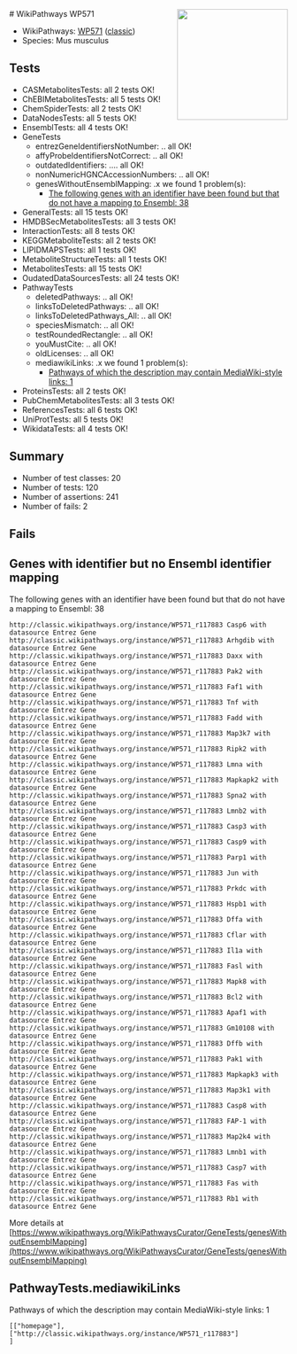 <img style="float: right; width: 200px" src="https://upload.wikimedia.org/wikipedia/commons/thumb/8/83/Wplogo_with_text_500.png/640px-Wplogo_with_text_500.png" />
# WikiPathways WP571

* WikiPathways: [WP571](https://wikipathways.org/pathways/WP571) ([classic](https://classic.wikipathways.org/instance/WP571))
* Species: Mus musculus
## Tests
* CASMetabolitesTests: all 2 tests OK!
* ChEBIMetabolitesTests: all 5 tests OK!
* ChemSpiderTests: all 2 tests OK!
* DataNodesTests: all 5 tests OK!
* EnsemblTests: all 4 tests OK!
* GeneTests
    * entrezGeneIdentifiersNotNumber: .. all OK!
    * affyProbeIdentifiersNotCorrect: .. all OK!
    * outdatedIdentifiers: .... all OK!
    * nonNumericHGNCAccessionNumbers: .. all OK!
    * genesWithoutEnsemblMapping: .x we found 1 problem(s):
        * [The following genes with an identifier have been found but that do not have a mapping to Ensembl: 38](#c4e54353)
* GeneralTests: all 15 tests OK!
* HMDBSecMetabolitesTests: all 3 tests OK!
* InteractionTests: all 8 tests OK!
* KEGGMetaboliteTests: all 2 tests OK!
* LIPIDMAPSTests: all 1 tests OK!
* MetaboliteStructureTests: all 1 tests OK!
* MetabolitesTests: all 15 tests OK!
* OudatedDataSourcesTests: all 24 tests OK!
* PathwayTests
    * deletedPathways: .. all OK!
    * linksToDeletedPathways: .. all OK!
    * linksToDeletedPathways_All: .. all OK!
    * speciesMismatch: .. all OK!
    * testRoundedRectangle: .. all OK!
    * youMustCite: .. all OK!
    * oldLicenses: .. all OK!
    * mediawikiLinks: .x we found 1 problem(s):
        * [Pathways of which the description may contain MediaWiki-style links: 1](#da69cf45)
* ProteinsTests: all 2 tests OK!
* PubChemMetabolitesTests: all 3 tests OK!
* ReferencesTests: all 6 tests OK!
* UniProtTests: all 5 tests OK!
* WikidataTests: all 4 tests OK!


## Summary

* Number of test classes: 20
* Number of tests: 120
* Number of assertions: 241
* Number of fails: 2

## Fails

<a name="c4e54353" />

## Genes with identifier but no Ensembl identifier mapping

The following genes with an identifier have been found but that do not have a mapping to Ensembl: 38
```
http://classic.wikipathways.org/instance/WP571_r117883 Casp6 with datasource Entrez Gene
http://classic.wikipathways.org/instance/WP571_r117883 Arhgdib with datasource Entrez Gene
http://classic.wikipathways.org/instance/WP571_r117883 Daxx with datasource Entrez Gene
http://classic.wikipathways.org/instance/WP571_r117883 Pak2 with datasource Entrez Gene
http://classic.wikipathways.org/instance/WP571_r117883 Faf1 with datasource Entrez Gene
http://classic.wikipathways.org/instance/WP571_r117883 Tnf with datasource Entrez Gene
http://classic.wikipathways.org/instance/WP571_r117883 Fadd with datasource Entrez Gene
http://classic.wikipathways.org/instance/WP571_r117883 Map3k7 with datasource Entrez Gene
http://classic.wikipathways.org/instance/WP571_r117883 Ripk2 with datasource Entrez Gene
http://classic.wikipathways.org/instance/WP571_r117883 Lmna with datasource Entrez Gene
http://classic.wikipathways.org/instance/WP571_r117883 Mapkapk2 with datasource Entrez Gene
http://classic.wikipathways.org/instance/WP571_r117883 Spna2 with datasource Entrez Gene
http://classic.wikipathways.org/instance/WP571_r117883 Lmnb2 with datasource Entrez Gene
http://classic.wikipathways.org/instance/WP571_r117883 Casp3 with datasource Entrez Gene
http://classic.wikipathways.org/instance/WP571_r117883 Casp9 with datasource Entrez Gene
http://classic.wikipathways.org/instance/WP571_r117883 Parp1 with datasource Entrez Gene
http://classic.wikipathways.org/instance/WP571_r117883 Jun with datasource Entrez Gene
http://classic.wikipathways.org/instance/WP571_r117883 Prkdc with datasource Entrez Gene
http://classic.wikipathways.org/instance/WP571_r117883 Hspb1 with datasource Entrez Gene
http://classic.wikipathways.org/instance/WP571_r117883 Dffa with datasource Entrez Gene
http://classic.wikipathways.org/instance/WP571_r117883 Cflar with datasource Entrez Gene
http://classic.wikipathways.org/instance/WP571_r117883 Il1a with datasource Entrez Gene
http://classic.wikipathways.org/instance/WP571_r117883 Fasl with datasource Entrez Gene
http://classic.wikipathways.org/instance/WP571_r117883 Mapk8 with datasource Entrez Gene
http://classic.wikipathways.org/instance/WP571_r117883 Bcl2 with datasource Entrez Gene
http://classic.wikipathways.org/instance/WP571_r117883 Apaf1 with datasource Entrez Gene
http://classic.wikipathways.org/instance/WP571_r117883 Gm10108 with datasource Entrez Gene
http://classic.wikipathways.org/instance/WP571_r117883 Dffb with datasource Entrez Gene
http://classic.wikipathways.org/instance/WP571_r117883 Pak1 with datasource Entrez Gene
http://classic.wikipathways.org/instance/WP571_r117883 Mapkapk3 with datasource Entrez Gene
http://classic.wikipathways.org/instance/WP571_r117883 Map3k1 with datasource Entrez Gene
http://classic.wikipathways.org/instance/WP571_r117883 Casp8 with datasource Entrez Gene
http://classic.wikipathways.org/instance/WP571_r117883 FAP-1 with datasource Entrez Gene
http://classic.wikipathways.org/instance/WP571_r117883 Map2k4 with datasource Entrez Gene
http://classic.wikipathways.org/instance/WP571_r117883 Lmnb1 with datasource Entrez Gene
http://classic.wikipathways.org/instance/WP571_r117883 Casp7 with datasource Entrez Gene
http://classic.wikipathways.org/instance/WP571_r117883 Fas with datasource Entrez Gene
http://classic.wikipathways.org/instance/WP571_r117883 Rb1 with datasource Entrez Gene
```

More details at [https://www.wikipathways.org/WikiPathwaysCurator/GeneTests/genesWithoutEnsemblMapping](https://www.wikipathways.org/WikiPathwaysCurator/GeneTests/genesWithoutEnsemblMapping)

<a name="da69cf45" />

## PathwayTests.mediawikiLinks

Pathways of which the description may contain MediaWiki-style links: 1
```
[["homepage"],
["http://classic.wikipathways.org/instance/WP571_r117883"]
]
```

